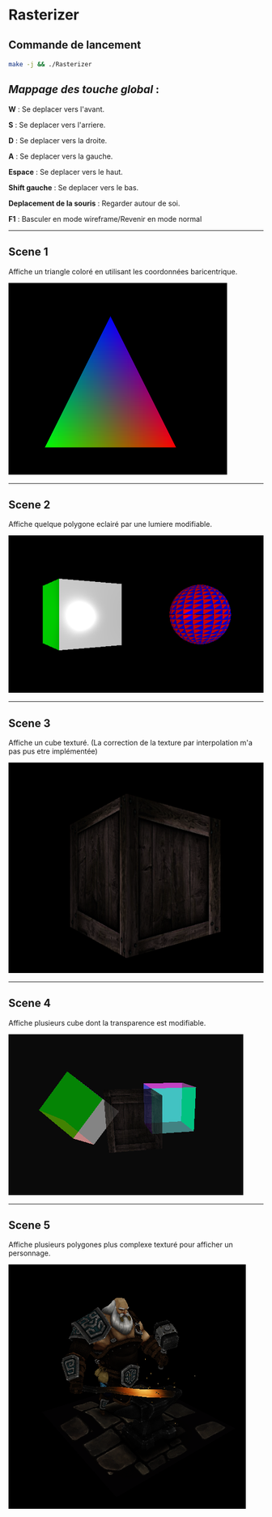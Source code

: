 # **Rasterizer**

## Commande de lancement

```sh
make -j && ./Rasterizer 
```

## *Mappage des touche global* :

**W** : Se deplacer vers l'avant.

**S** : Se deplacer vers l'arriere.

**D** : Se deplacer vers la droite.

**A** : Se deplacer vers la gauche.

**Espace** : Se deplacer vers le haut.

**Shift gauche** : Se deplacer vers le bas.

**Deplacement de la souris** : Regarder autour de soi.

**F1** : Basculer en mode wireframe/Revenir en mode normal

-----

## **Scene 1**

Affiche un triangle coloré en utilisant les coordonnées baricentrique.

![png](./screenshots/Scene1.png)
 
-----

## **Scene 2**

Affiche quelque polygone eclairé par une lumiere modifiable.

![png](./screenshots/Scene2.png)

-----

## **Scene 3**

Affiche un cube texturé.
(La correction de la texture par interpolation m'a pas pus etre implémentée)

![png](./screenshots/Scene3.png)

-----

## **Scene 4**

Affiche plusieurs cube dont la transparence est modifiable.

![png](./screenshots/Scene4.png)

-----

## **Scene 5**

Affiche plusieurs polygones plus complexe texturé pour afficher un personnage.

![png](./screenshots/Scene5.png)

